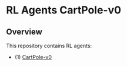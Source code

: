 # RL Agents CartPole-v0



## Overview

This repository contains RL agents:

- (1) [CartPole-v0](CartPole-v0/)